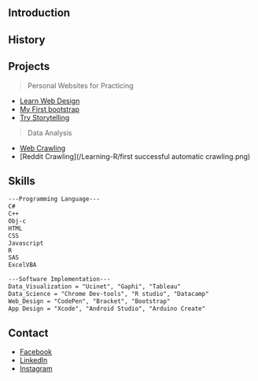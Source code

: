 ## Introduction

## History

## Projects
> Personal Websites for Practicing
- [Learn Web Design](/LearningWebTech/)
- [My First bootstrap](/public_html/)
- [Try Storytelling](/public_html/Up/)

> Data Analysis
- [Web Crawling](/Learning-R/)
- [Reddit Crawling](/Learning-R/first successful automatic crawling.png)

## Skills

```markdown
---Programming Language---
C#
C++
Obj-c
HTML
CSS
Javascript
R
SAS
ExcelVBA

---Software Implementation---
Data_Visualization = "Ucinet", "Gaphi", "Tableau"
Data_Science = "Chrome Dev-tools", "R studio", "Datacamp"
Web_Design = "CodePen", "Bracket", "Bootstrap"
App Design = "Xcode", "Android Studio", "Arduino Create"

```

## Contact

- [Facebook](https://www.facebook.com/nian.s.zhong/)
- [LinkedIn](https://www.linkedin.com/in/shih-yun-chen-144038ab/)
- [Instagram](https://www.instagram.com/ivan950320/)
